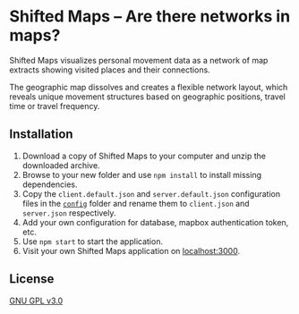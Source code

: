 # Shifted Maps – Are there networks in maps?

Shifted Maps visualizes personal movement data as a network of map extracts showing visited places and their
connections.

The geographic map dissolves and creates a flexible network layout, which reveals unique movement structures based on
geographic positions, travel time or travel frequency.

## Installation

1. Download a copy of Shifted Maps to your computer and unzip the downloaded archive.
2. Browse to your new folder and use `npm install` to install missing dependencies.
3. Copy the `client.default.json` and `server.default.json` configuration files in the [`config`](config) folder and rename
   them to `client.json` and `server.json` respectively.
4. Add your own configuration for database, mapbox authentication token, etc.
5. Use `npm start` to start the application.
6. Visit your own Shifted Maps application on [localhost:3000](http://localhost:3000).

## License

[GNU GPL v3.0](LICENSE)